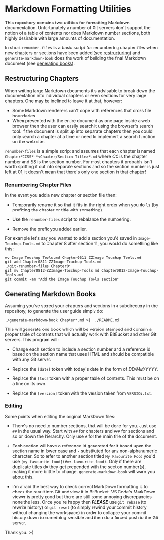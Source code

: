 # Markdown Formatting Utilities

This repository contains two utilities for formatting Markdown documentation. Unfortunately a number of Git servers don't support the notion of a table of contents nor does Markdown number sections, both highly desirable with large amounts of documentation.

In short `renumber-files` is a basic script for renumbering chapter files when new chapters or sections have been added (see [restructuring](#restructuring)) and `generate-markdown-book` does the work of building the final Markdown document (see [generating books](#generating-markdown-books)).

## Restructuring Chapters <a name="restructuring" id="restructuring"></a>

When writing large Markdown documents it's advisable to break down the documentation into individual chapters or even sections for very large chapters. One may be inclined to leave it at that, however:
- Some Markdown renderers can't cope with references that cross file boundaries.
- When presented with the entire document as one page inside a web browser then the user can easily search it using the browser's search tool. If the document is split up into separate chapters then you could only search a chapter at a time or need to implement a search function on the web site.

`renumber-files` is a simple script and assumes that each chapter is named `Chapter*CCSS*-*<Chapter/Section Title>*.md` where *CC* is the chapter number and *SS* is the section number. For most chapters it probably isn't worth splitting it out into separate sections and so the section number is just left at 01, it doesn't mean that there's only one section in that chapter!

### Renumbering Chapter Files

In the event you add a new chapter or section file then:

- Temporarily rename it so that it fits in the right order when you do `ls` (by prefixing the chapter or title with something).

- Use the `renumber-files` script to rebalance the numbering.

- Remove the prefix you added earlier.

For example let's say you wanted to add a section you'd saved in `Image-Touchup-Tools.md` to Chapter 8 after section 11, you would do something like this:

```shell
mv Image-Touchup-Tools.md Chapter0811-ZZImage-Touchup-Tools.md
git add Chapter0811-ZZImage-Touchup-Tools.md
./git-renumber-files Chapter0*
git mv Chapter0812-ZZImage-Touchup-Tools.md Chapter0812-Image-Touchup-Tools.md
git commit -am "Add the Image Touchup Tools section"
```

## Generating Markdown Books <a name="generating-markdown-books" id="generating-markdown-books"></a>

Assuming you've stored your chapters and sections in a subdirectory in the repository, to generate the user guide simply do:

```shell
./generate-markdown-book Chapter*.md >| ../README.md
```

This will generate one book which will be version stamped and contain a proper table of contents that will actually work with BitBucket and other Git servers. This program will:

- Change each section to include a section number and a reference id based on the section name that uses HTML and should be compatible with any Git server.

- Replace the `[date]` token with today's date in the form of *DD/MM/YYYY*.

- Replace the `[toc]` token with a proper table of contents. This must be on a line on its own.

- Replace the `[version]` token with the version taken from `VERSION.txt`.

### Editing

Some points when editing the original MarkDown files:

- There's no need to number sections, that will be done for you. Just use `##` in the usual way. Start with `##` for chapters and `###` for sections and so on down the hierarchy. Only use `#` for the main title of the document.

- Each section will have a reference id generated for it based upon the section name in lower case and `-` substituted for any non-alphanumeric character. So to refer to another section titled `My Favourite Food` you'd use `[my favourite food](#my-favourite-food)`. Only if there are duplicate titles do they get prepended with the section number(s), making it more brittle to change. `generate-markdown-book` will warn you about this.

- I'm afraid the best way to check correct MarkDown formatting is to check the result into Git and view it in BitBucket. VS Code's MarkDown viewer is pretty good but there are still some annoying discrepancies none the less. Once you're happy then ***PLEASE*** use `git rebase` (to rewrite history) or `git reset` (to simply rewind your commit history without changing the workspace) in order to collapse your commit history down to something sensible and then do a forced push to the Git server.

Thank you. :-)
